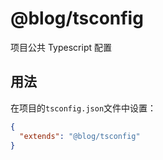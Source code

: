 # @blog/tsconfig

项目公共 Typescript 配置

## 用法

在项目的`tsconfig.json`文件中设置：

```json
{
  "extends": "@blog/tsconfig"
}
```
